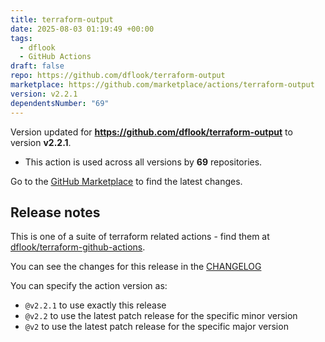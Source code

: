 ```yaml
---
title: terraform-output
date: 2025-08-03 01:19:49 +00:00
tags:
  - dflook
  - GitHub Actions
draft: false
repo: https://github.com/dflook/terraform-output
marketplace: https://github.com/marketplace/actions/terraform-output
version: v2.2.1
dependentsNumber: "69"
---
```



Version updated for **https://github.com/dflook/terraform-output** to version **v2.2.1**.
- This action is used across all versions by **69** repositories.

Go to the [GitHub Marketplace](https://github.com/marketplace/actions/terraform-output) to find the latest changes.

## Release notes

This is one of a suite of terraform related actions - find them at [dflook/terraform-github-actions](https://github.com/dflook/terraform-github-actions).

You can see the changes for this release in the [CHANGELOG](https://github.com/dflook/terraform-github-actions/blob/main/CHANGELOG.md)

You can specify the action version as:

- `@v2.2.1` to use exactly this release
- `@v2.2` to use the latest patch release for the specific minor version
- `@v2` to use the latest patch release for the specific major version


